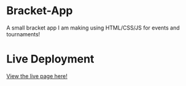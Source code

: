 # Bracket-App

A small bracket app I am making using HTML/CSS/JS for events and tournaments!

# Live Deployment

[View the live page here!](http://landonlloyd.github.io/Bracket-App)
